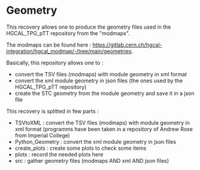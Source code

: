 # Geometry

This recovery allows one to produce the geometry files used in the HGCAL_TPG_pTT repository from the "modmaps".

The modmaps can be found here : https://gitlab.cern.ch/hgcal-integration/hgcal_modmap/-/tree/main/geometries.

Basically, this repository allows one to :
- convert the TSV files (modmaps) with module geometry in xml format
- convert the xml module geometry in json files (the ones used by the HGCAL_TPG_pTT repository)
- create the STC geometry from the module geometry and save it in a json file

This recovery is splitted in few parts :

- TSVtoXML : convert the TSV files (modmaps) with module geometry in xml format (programms have been taken in a repository of Andrew Rose from Imperial College)
- Python_Geometry : convert the xml module geometry in json files
- create_plots : create some plots to check some items
- plots : record the needed plots here
- src : gather geometry files (modmaps AND xml AND json files)
